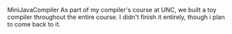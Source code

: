 MiniJavaCompiler
As part of my compiler's course at UNC, we built a toy compiler throughout the entire course. I didn't finish it entirely, though i plan to come back to it.
